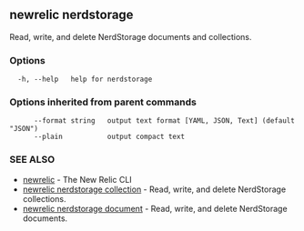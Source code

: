 ## newrelic nerdstorage

Read, write, and delete NerdStorage documents and collections.

### Options

```
  -h, --help   help for nerdstorage
```

### Options inherited from parent commands

```
      --format string   output text format [YAML, JSON, Text] (default "JSON")
      --plain           output compact text
```

### SEE ALSO

* [newrelic](newrelic.md)	 - The New Relic CLI
* [newrelic nerdstorage collection](newrelic_nerdstorage_collection.md)	 - Read, write, and delete NerdStorage collections.
* [newrelic nerdstorage document](newrelic_nerdstorage_document.md)	 - Read, write, and delete NerdStorage documents.

